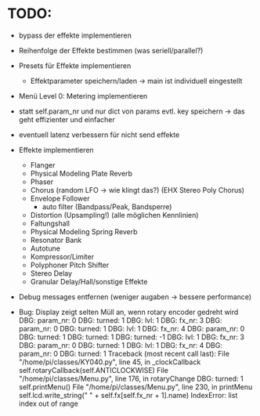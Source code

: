 TODO:
=====

- bypass der effekte implementieren

- Reihenfolge der Effekte bestimmen (was seriell/parallel?)

- Presets für Effekte implementieren
  * Effektparameter speichern/laden -> main ist individuell eingestellt

- Menü Level 0: Metering implementieren

- statt self.param_nr und nur dict von params evtl. key speichern
  -> das geht effizienter und einfacher
  
- eventuell latenz verbessern für nicht send effekte

- Effekte implementieren
  * Flanger
  * Physical Modeling Plate Reverb
  * Phaser
  * Chorus (random LFO -> wie klingt das?) (EHX Stereo Poly Chorus)
  * Envelope Follower
    * auto filter (Bandpass/Peak, Bandsperre)
  * Distortion (Upsampling!) (alle möglichen Kennlinien)
  * Faltungshall
  * Physical Modeling Spring Reverb
  * Resonator Bank
  * Autotune
  * Kompressor/Limiter
  * Polyphoner Pitch Shifter
  * Stereo Delay
  * Granular Delay/Hall/sonstige Effekte

- Debug messages entfernen (weniger augaben -> bessere performance)

- Bug: Display zeigt selten Müll an, wenn rotary encoder gedreht wird
DBG: param_nr: 0
DBG: turned:  1
DBG: lvl: 1
DBG: fx_nr: 3
DBG: param_nr: 0
DBG: turned:  1
DBG: lvl: 1
DBG: fx_nr: 4
DBG: param_nr: 0
DBG: turned:  1
DBG: turned:  1
DBG: turned:  -1
DBG: lvl: 1
DBG: fx_nr: 3
DBG: param_nr: 0
DBG: turned:  1
DBG: lvl: 1
DBG: fx_nr: 4
DBG: param_nr: 0
DBG: turned:  1
Traceback (most recent call last):
  File "/home/pi/classes/KY040.py", line 45, in _clockCallback
    self.rotaryCallback(self.ANTICLOCKWISE)
  File "/home/pi/classes/Menu.py", line 176, in rotaryChange
DBG: turned:  1
    self.printMenu()
  File "/home/pi/classes/Menu.py", line 230, in printMenu
    self.lcd.write_string(" " + self.fx[self.fx_nr + 1].name)
IndexError: list index out of range

